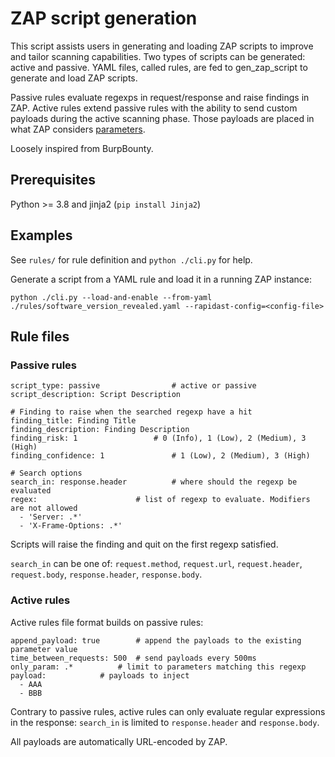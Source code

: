 # ZAP script generation

This script assists users in generating and loading ZAP scripts to improve and
tailor scanning capabilities. Two types of scripts can be generated: active and
passive. YAML files, called rules, are fed to gen_zap_script to generate and
load ZAP scripts.

Passive rules evaluate regexps in request/response and raise findings in ZAP.
Active rules extend passive rules with the ability to send custom payloads
during the active scanning phase. Those payloads are placed in what ZAP
considers [parameters](https://www.zaproxy.org/docs/desktop/start/features/structparams/).

Loosely inspired from BurpBounty.

## Prerequisites

Python >= 3.8 and jinja2 (`pip install Jinja2`)

## Examples

See `rules/` for rule definition and `python ./cli.py` for help.

Generate a script from a YAML rule and load it in a running ZAP instance:

```
python ./cli.py --load-and-enable --from-yaml ./rules/software_version_revealed.yaml --rapidast-config=<config-file>
```

## Rule files

### Passive rules

```
script_type: passive				# active or passive
script_description: Script Description

# Finding to raise when the searched regexp have a hit
finding_title: Finding Title
finding_description: Finding Description
finding_risk: 1					# 0 (Info), 1 (Low), 2 (Medium), 3 (High)
finding_confidence: 1				# 1 (Low), 2 (Medium), 3 (High)

# Search options
search_in: response.header			# where should the regexp be evaluated
regex:						# list of regexp to evaluate. Modifiers are not allowed
  - 'Server: .*'
  - 'X-Frame-Options: .*'
```

Scripts will raise the finding and quit on the first regexp satisfied.

`search_in` can be one of: `request.method`, `request.url`, `request.header`,
`request.body`, `response.header`, `response.body`.

### Active rules

Active rules file format builds on passive rules:

```
append_payload: true		# append the payloads to the existing parameter value
time_between_requests: 500	# send payloads every 500ms
only_param: .*			# limit to parameters matching this regexp
payload:			# payloads to inject
  - AAA
  - BBB
```

Contrary to passive rules, active rules can only evaluate regular expressions
in the response: `search_in` is limited to `response.header` and
`response.body`.

All payloads are automatically URL-encoded by ZAP.

